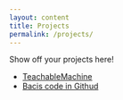 ```yaml
---
layout: content
title: Projects
permalink: /projects/
---
```


Show off your projects here!
- [TeachableMachine]()
- [Bacis code in Githud]()




